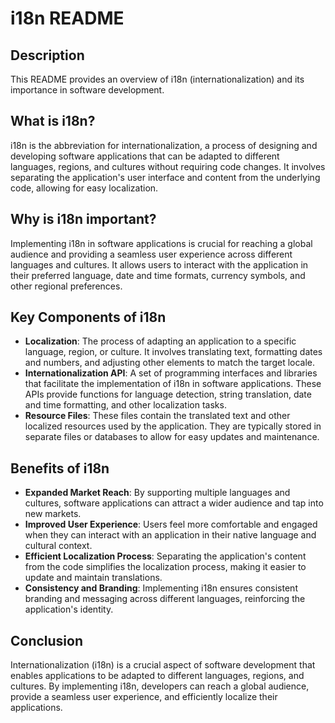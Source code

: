 # i18n README

## Description

This README provides an overview of i18n (internationalization) and its importance in software development.

## What is i18n?

i18n is the abbreviation for internationalization, a process of designing and developing software applications that can be adapted to different languages, regions, and cultures without requiring code changes. It involves separating the application's user interface and content from the underlying code, allowing for easy localization.

## Why is i18n important?

Implementing i18n in software applications is crucial for reaching a global audience and providing a seamless user experience across different languages and cultures. It allows users to interact with the application in their preferred language, date and time formats, currency symbols, and other regional preferences.

## Key Components of i18n

- **Localization**: The process of adapting an application to a specific language, region, or culture. It involves translating text, formatting dates and numbers, and adjusting other elements to match the target locale.
- **Internationalization API**: A set of programming interfaces and libraries that facilitate the implementation of i18n in software applications. These APIs provide functions for language detection, string translation, date and time formatting, and other localization tasks.
- **Resource Files**: These files contain the translated text and other localized resources used by the application. They are typically stored in separate files or databases to allow for easy updates and maintenance.

## Benefits of i18n

- **Expanded Market Reach**: By supporting multiple languages and cultures, software applications can attract a wider audience and tap into new markets.
- **Improved User Experience**: Users feel more comfortable and engaged when they can interact with an application in their native language and cultural context.
- **Efficient Localization Process**: Separating the application's content from the code simplifies the localization process, making it easier to update and maintain translations.
- **Consistency and Branding**: Implementing i18n ensures consistent branding and messaging across different languages, reinforcing the application's identity.

## Conclusion

Internationalization (i18n) is a crucial aspect of software development that enables applications to be adapted to different languages, regions, and cultures. By implementing i18n, developers can reach a global audience, provide a seamless user experience, and efficiently localize their applications.
